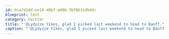 ```yaml
---
id: bca7d1dd-ee14-48bf-a00b-3bf0b3cdb4dc
blueprint: text
category: twitter
title: "'@Lydyzze Yikes, glad I picked last weekend to head to Banff."
caption: "'@Lydyzze Yikes, glad I picked last weekend to head to Banff."
---
```

